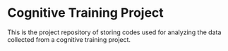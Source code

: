# Cognitive Training Project

This is the project repository of storing codes used for analyzing the data collected from a cognitive training project.
